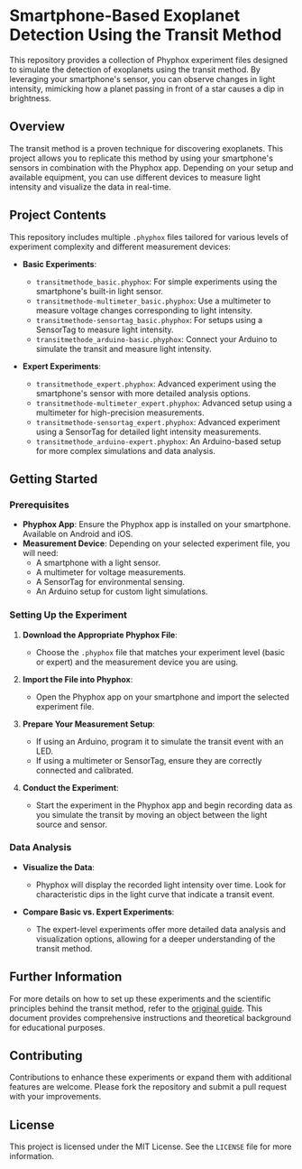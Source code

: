 # Smartphone-Based Exoplanet Detection Using the Transit Method

This repository provides a collection of Phyphox experiment files designed to simulate the detection of exoplanets using the transit method. By leveraging your smartphone's sensor, you can observe changes in light intensity, mimicking how a planet passing in front of a star causes a dip in brightness.

## Overview

The transit method is a proven technique for discovering exoplanets. This project allows you to replicate this method by using your smartphone's sensors in combination with the Phyphox app. Depending on your setup and available equipment, you can use different devices to measure light intensity and visualize the data in real-time.

## Project Contents

This repository includes multiple `.phyphox` files tailored for various levels of experiment complexity and different measurement devices:

- **Basic Experiments**:
  - `transitmethode_basic.phyphox`: For simple experiments using the smartphone's built-in light sensor.
  - `transitmethode-multimeter_basic.phyphox`: Use a multimeter to measure voltage changes corresponding to light intensity.
  - `transitmethode-sensortag_basic.phyphox`: For setups using a SensorTag to measure light intensity.
  - `transitmethode_arduino-basic.phyphox`: Connect your Arduino to simulate the transit and measure light intensity.

- **Expert Experiments**:
  - `transitmethode_expert.phyphox`: Advanced experiment using the smartphone's sensor with more detailed analysis options.
  - `transitmethode-multimeter_expert.phyphox`: Advanced setup using a multimeter for high-precision measurements.
  - `transitmethode-sensortag_expert.phyphox`: Advanced experiment using a SensorTag for detailed light intensity measurements.
  - `transitmethode_arduino-expert.phyphox`: An Arduino-based setup for more complex simulations and data analysis.

## Getting Started

### Prerequisites

- **Phyphox App**: Ensure the Phyphox app is installed on your smartphone. Available on Android and iOS.
- **Measurement Device**: Depending on your selected experiment file, you will need:
  - A smartphone with a light sensor.
  - A multimeter for voltage measurements.
  - A SensorTag for environmental sensing.
  - An Arduino setup for custom light simulations.

### Setting Up the Experiment

1. **Download the Appropriate Phyphox File**:
   - Choose the `.phyphox` file that matches your experiment level (basic or expert) and the measurement device you are using.

2. **Import the File into Phyphox**:
   - Open the Phyphox app on your smartphone and import the selected experiment file.

3. **Prepare Your Measurement Setup**:
   - If using an Arduino, program it to simulate the transit event with an LED.
   - If using a multimeter or SensorTag, ensure they are correctly connected and calibrated.

4. **Conduct the Experiment**:
   - Start the experiment in the Phyphox app and begin recording data as you simulate the transit by moving an object between the light source and sensor.

### Data Analysis

- **Visualize the Data**:
  - Phyphox will display the recorded light intensity over time. Look for characteristic dips in the light curve that indicate a transit event.
  
- **Compare Basic vs. Expert Experiments**:
  - The expert-level experiments offer more detailed data analysis and visualization options, allowing for a deeper understanding of the transit method.

## Further Information

For more details on how to set up these experiments and the scientific principles behind the transit method, refer to the [original guide](https://www.mint-digital.de/fileadmin/user_upload/Spicker_und_Kuepper-Die_Transitmethode_-_Einsatz_von_Smartphones_in_Experimenten_zur_Suche_nach_Exoplaneten.pdf). This document provides comprehensive instructions and theoretical background for educational purposes.

## Contributing

Contributions to enhance these experiments or expand them with additional features are welcome. Please fork the repository and submit a pull request with your improvements.

## License

This project is licensed under the MIT License. See the `LICENSE` file for more information.
